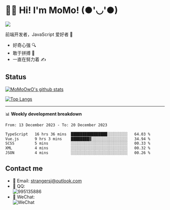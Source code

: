# 👨‍🎓 Hi! I'm MoMo! (●'◡'●)

[![](https://img.shields.io/badge/-@MoMoOwO-%23181717?style=flat-square&logo=github)](https://github.com/MoMoOwO)

前端开发者，JavaScript 爱好者 💖
- 好奇心强 🔍
- 敢于拼搏 💪
- 一直在努力着 ✍

## Status

[![MoMoOwO's github stats](https://github-readme-stats.vercel.app/api?username=MoMoOwO&show_icons=true&theme=tokyonight)](https://github.com/MoMoOwO)

[![Top Langs](https://github-readme-stats.vercel.app/api/top-langs/?username=MoMoOwO&layout=compact&theme=tokyonight)](https://github.com/MoMoOwO)

---

📊 **Weekly development breakdown**

<!--START_SECTION:waka-->

```txt
From: 13 December 2023 - To: 20 December 2023

TypeScript   16 hrs 36 mins  ████████████████░░░░░░░░░   64.03 %
Vue.js       9 hrs 3 mins    ████████▓░░░░░░░░░░░░░░░░   34.94 %
SCSS         5 mins          ░░░░░░░░░░░░░░░░░░░░░░░░░   00.33 %
XML          4 mins          ░░░░░░░░░░░░░░░░░░░░░░░░░   00.32 %
JSON         4 mins          ░░░░░░░░░░░░░░░░░░░░░░░░░   00.26 %
```

<!--END_SECTION:waka-->

## Contact me

- 📧 Email: strangersj@outlook.com
- 🐧 QQ:  
  ![995135886](https://i.loli.net/2020/11/27/Yx6eDSQi34Va5IA.jpg)
- 💭 WeChat:  
  ![WeChat](https://i.loli.net/2020/11/27/wWX6uVoIQqig5KP.jpg)
  
